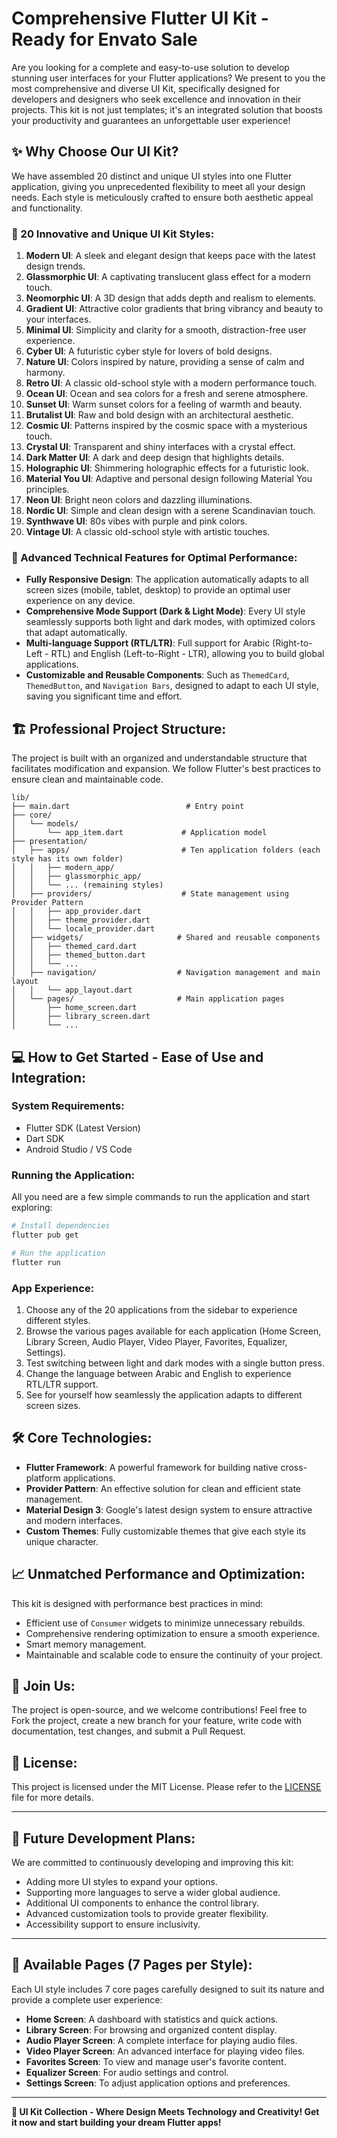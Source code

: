 # Comprehensive Flutter UI Kit - Ready for Envato Sale

Are you looking for a complete and easy-to-use solution to develop stunning user interfaces for your Flutter applications? We present to you the most comprehensive and diverse UI Kit, specifically designed for developers and designers who seek excellence and innovation in their projects. This kit is not just templates; it's an integrated solution that boosts your productivity and guarantees an unforgettable user experience!

## ✨ Why Choose Our UI Kit?

We have assembled 20 distinct and unique UI styles into one Flutter application, giving you unprecedented flexibility to meet all your design needs. Each style is meticulously crafted to ensure both aesthetic appeal and functionality.

### 🎨 20 Innovative and Unique UI Kit Styles:

1.  **Modern UI**: A sleek and elegant design that keeps pace with the latest design trends.
2.  **Glassmorphic UI**: A captivating translucent glass effect for a modern touch.
3.  **Neomorphic UI**: A 3D design that adds depth and realism to elements.
4.  **Gradient UI**: Attractive color gradients that bring vibrancy and beauty to your interfaces.
5.  **Minimal UI**: Simplicity and clarity for a smooth, distraction-free user experience.
6.  **Cyber UI**: A futuristic cyber style for lovers of bold designs.
7.  **Nature UI**: Colors inspired by nature, providing a sense of calm and harmony.
8.  **Retro UI**: A classic old-school style with a modern performance touch.
9.  **Ocean UI**: Ocean and sea colors for a fresh and serene atmosphere.
10. **Sunset UI**: Warm sunset colors for a feeling of warmth and beauty.
11. **Brutalist UI**: Raw and bold design with an architectural aesthetic.
12. **Cosmic UI**: Patterns inspired by the cosmic space with a mysterious touch.
13. **Crystal UI**: Transparent and shiny interfaces with a crystal effect.
14. **Dark Matter UI**: A dark and deep design that highlights details.
15. **Holographic UI**: Shimmering holographic effects for a futuristic look.
16. **Material You UI**: Adaptive and personal design following Material You principles.
17. **Neon UI**: Bright neon colors and dazzling illuminations.
18. **Nordic UI**: Simple and clean design with a serene Scandinavian touch.
19. **Synthwave UI**: 80s vibes with purple and pink colors.
20. **Vintage UI**: A classic old-school style with artistic touches.

### 🚀 Advanced Technical Features for Optimal Performance:

-   **Fully Responsive Design**: The application automatically adapts to all screen sizes (mobile, tablet, desktop) to provide an optimal user experience on any device.
-   **Comprehensive Mode Support (Dark & Light Mode)**: Every UI style seamlessly supports both light and dark modes, with optimized colors that adapt automatically.
-   **Multi-language Support (RTL/LTR)**: Full support for Arabic (Right-to-Left - RTL) and English (Left-to-Right - LTR), allowing you to build global applications.
-   **Customizable and Reusable Components**: Such as `ThemedCard`, `ThemedButton`, and `Navigation Bars`, designed to adapt to each UI style, saving you significant time and effort.

## 🏗️ Professional Project Structure:

The project is built with an organized and understandable structure that facilitates modification and expansion. We follow Flutter's best practices to ensure clean and maintainable code.

```
lib/
├── main.dart                          # Entry point
├── core/
│   └── models/
│       └── app_item.dart             # Application model
├── presentation/
│   ├── apps/                         # Ten application folders (each style has its own folder)
│   │   ├── modern_app/
│   │   ├── glassmorphic_app/
│   │   └── ... (remaining styles)
│   ├── providers/                    # State management using Provider Pattern
│   │   ├── app_provider.dart
│   │   ├── theme_provider.dart
│   │   └── locale_provider.dart
│   ├── widgets/                     # Shared and reusable components
│   │   ├── themed_card.dart
│   │   ├── themed_button.dart
│   │   └── ...
│   ├── navigation/                  # Navigation management and main layout
│   │   └── app_layout.dart
│   └── pages/                       # Main application pages
│       ├── home_screen.dart
│       ├── library_screen.dart
│       └── ...
```

## 💻 How to Get Started - Ease of Use and Integration:

### System Requirements:
-   Flutter SDK (Latest Version)
-   Dart SDK
-   Android Studio / VS Code

### Running the Application:
All you need are a few simple commands to run the application and start exploring:

```bash
# Install dependencies
flutter pub get

# Run the application
flutter run
```

### App Experience:
1.  Choose any of the 20 applications from the sidebar to experience different styles.
2.  Browse the various pages available for each application (Home Screen, Library Screen, Audio Player, Video Player, Favorites, Equalizer, Settings).
3.  Test switching between light and dark modes with a single button press.
4.  Change the language between Arabic and English to experience RTL/LTR support.
5.  See for yourself how seamlessly the application adapts to different screen sizes.

## 🛠️ Core Technologies:

-   **Flutter Framework**: A powerful framework for building native cross-platform applications.
-   **Provider Pattern**: An effective solution for clean and efficient state management.
-   **Material Design 3**: Google's latest design system to ensure attractive and modern interfaces.
-   **Custom Themes**: Fully customizable themes that give each style its unique character.

## 📈 Unmatched Performance and Optimization:

This kit is designed with performance best practices in mind:
-   Efficient use of `Consumer` widgets to minimize unnecessary rebuilds.
-   Comprehensive rendering optimization to ensure a smooth experience.
-   Smart memory management.
-   Maintainable and scalable code to ensure the continuity of your project.

## 🤝 Join Us:

The project is open-source, and we welcome contributions! Feel free to Fork the project, create a new branch for your feature, write code with documentation, test changes, and submit a Pull Request.

## 📄 License:

This project is licensed under the MIT License. Please refer to the [LICENSE](LICENSE) file for more details.

---

## 🚀 Future Development Plans:

We are committed to continuously developing and improving this kit:
-   Adding more UI styles to expand your options.
-   Supporting more languages to serve a wider global audience.
-   Additional UI components to enhance the control library.
-   Advanced customization tools to provide greater flexibility.
-   Accessibility support to ensure inclusivity.

---

## 🎯 Available Pages (7 Pages per Style):

Each UI style includes 7 core pages carefully designed to suit its nature and provide a complete user experience:
-   **Home Screen**: A dashboard with statistics and quick actions.
-   **Library Screen**: For browsing and organized content display.
-   **Audio Player Screen**: A complete interface for playing audio files.
-   **Video Player Screen**: An advanced interface for playing video files.
-   **Favorites Screen**: To view and manage user's favorite content.
-   **Equalizer Screen**: For audio settings and control.
-   **Settings Screen**: To adjust application options and preferences.

---

**🎨 UI Kit Collection - Where Design Meets Technology and Creativity! Get it now and start building your dream Flutter apps!**

